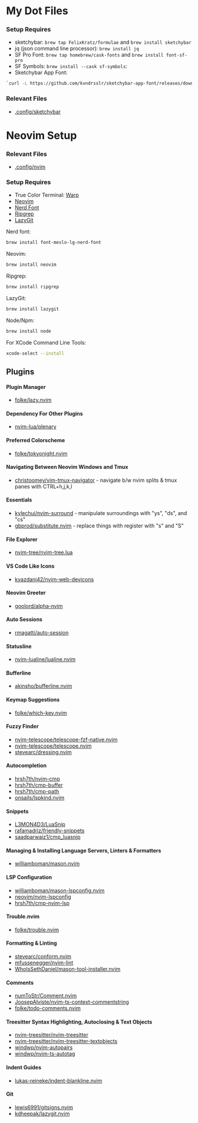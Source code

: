 # My Dot Files

### Setup Requires

- sketchybar: `brew tap FelixKratz/formulae` and `brew install sketchybar`
- jq (json command line processor): `brew install jq`
- SF Pro Font: `brew tap homebrew/cask-fonts` and `brew install font-sf-pro`
- SF Symbols: `brew install --cask sf-symbols`:
- Sketchybar App Font:

```bash
`curl -L https://github.com/kvndrsslr/sketchybar-app-font/releases/download/v1.0.16/sketchybar-app-font.ttf -o $HOME/Library/Fonts/sketchybar-app-font.ttf`
```

### Relevant Files

- [.config/sketchybar](.config/sketchybar/)

# Neovim Setup

### Relevant Files

- [.config/nvim](.config/nvim)

### Setup Requires

- True Color Terminal: [Warp](https://www.warp.dev)
- [Neovim](https://neovim.io/)
- [Nerd Font](https://www.nerdfonts.com/)
- [Ripgrep](https://github.com/BurntSushi/ripgrep)
- [LazyGit](https://github.com/jesseduffield/lazygit)

Nerd font:

```bash
brew install font-meslo-lg-nerd-font
```

Neovim:

```bash
brew install neovim
```

Ripgrep:

```bash
brew install ripgrep
```

LazyGit:

```bash
brew install lazygit
```

Node/Npm:

```bash
brew install node
```

For XCode Command Line Tools:

```bash
xcode-select --install
```

## Plugins

#### Plugin Manager

- [folke/lazy.nvim](https://github.com/folke/lazy.nvim)

#### Dependency For Other Plugins

- [nvim-lua/plenary](https://github.com/nvim-lua/plenary.nvim)

#### Preferred Colorscheme

- [folke/tokyonight.nvim](https://github.com/folke/tokyonight.nvim)

#### Navigating Between Neovim Windows and Tmux

- [christoomey/vim-tmux-navigator](https://github.com/christoomey/vim-tmux-navigator) - navigate b/w nvim splits & tmux panes with CTRL+h,j,k,l

#### Essentials

- [kylechui/nvim-surround](https://github.com/kylechui/nvim-surround) - manipulate surroundings with "ys", "ds", and "cs"
- [gbprod/substitute.nvim](https://github.com/gbprod/substitute.nvim) - replace things with register with "s" and "S"

#### File Explorer

- [nvim-tree/nvim-tree.lua](https://github.com/nvim-tree/nvim-tree.lua)

#### VS Code Like Icons

- [kyazdani42/nvim-web-devicons](https://github.com/kyazdani42/nvim-web-devicons)

#### Neovim Greeter

- [goolord/alpha-nvim](https://github.com/goolord/alpha-nvim)

#### Auto Sessions

- [rmagatti/auto-session](https://github.com/rmagatti/auto-session)

#### Statusline

- [nvim-lualine/lualine.nvim](https://github.com/nvim-lualine/lualine.nvim)

#### Bufferline

- [akinsho/bufferline.nvim](https://github.com/akinsho/bufferline.nvim)

#### Keymap Suggestions

- [folke/which-key.nvim](https://github.com/folke/which-key.nvim)

#### Fuzzy Finder

- [nvim-telescope/telescope-fzf-native.nvim](https://github.com/nvim-telescope/telescope-fzf-native.nvim)
- [nvim-telescope/telescope.nvim](https://github.com/nvim-telescope/telescope.nvim)
- [stevearc/dressing.nvim](https://github.com/stevearc/dressing.nvim)

#### Autocompletion

- [hrsh7th/nvim-cmp](https://github.com/hrsh7th/nvim-cmp)
- [hrsh7th/cmp-buffer](https://github.com/hrsh7th/cmp-buffer)
- [hrsh7th/cmp-path](https://github.com/hrsh7th/cmp-path)
- [onsails/lspkind.nvim](https://github.com/onsails/lspkind.nvim)

#### Snippets

- [L3MON4D3/LuaSnip](https://github.com/L3MON4D3/LuaSnip)
- [rafamadriz/friendly-snippets](https://github.com/rafamadriz/friendly-snippets)
- [saadparwaiz1/cmp_luasnip](https://github.com/saadparwaiz1/cmp_luasnip)

#### Managing & Installing Language Servers, Linters & Formatters

- [williamboman/mason.nvim](https://github.com/williamboman/mason.nvim)

#### LSP Configuration

- [williamboman/mason-lspconfig.nvim](https://github.com/williamboman/mason-lspconfig.nvim)
- [neovim/nvim-lspconfig](https://github.com/neovim/nvim-lspconfig)
- [hrsh7th/cmp-nvim-lsp](https://github.com/hrsh7th/cmp-nvim-lsp)

#### Trouble.nvim

- [folke/trouble.nvim](https://github.com/folke/trouble.nvim)

#### Formatting & Linting

- [stevearc/conform.nvim](https://github.com/stevearc/conform.nvim)
- [mfussenegger/nvim-lint](https://github.com/mfussenegger/nvim-lint)
- [WhoIsSethDaniel/mason-tool-installer.nvim](https://github.com/WhoIsSethDaniel/mason-tool-installer.nvim)

#### Comments

- [numToStr/Comment.nvim](https://github.com/numToStr/Comment.nvim)
- [JoosepAlviste/nvim-ts-context-commentstring](https://github.com/JoosepAlviste/nvim-ts-context-commentstring)
- [folke/todo-comments.nvim](https://github.com/folke/todo-comments.nvim)

#### Treesitter Syntax Highlighting, Autoclosing & Text Objects

- [nvim-treesitter/nvim-treesitter](https://github.com/nvim-treesitter/nvim-treesitter)
- [nvim-treesitter/nvim-treesitter-textobjects](https://github.com/nvim-treesitter/nvim-treesitter-textobjects)
- [windwp/nvim-autopairs](https://github.com/windwp/nvim-autopairs)
- [windwp/nvim-ts-autotag](https://github.com/windwp/nvim-ts-autotag)

#### Indent Guides

- [lukas-reineke/indent-blankline.nvim](https://github.com/lukas-reineke/indent-blankline.nvim)

#### Git

- [lewis6991/gitsigns.nvim](https://github.com/lewis6991/gitsigns.nvim)
- [kdheepak/lazygit.nvim](https://github.com/kdheepak/lazygit.nvim)
